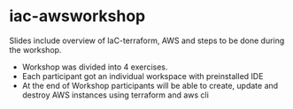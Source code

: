 # iac-awsworkshop
Slides include overview of IaC-terraform, AWS and steps to be done during the workshop. 

- Workshop was divided into 4 exercises.
- Each participant got an individual workspace with preinstalled IDE
- At the end of Workshop participants will be able to create, update and destroy AWS instances using terraform and aws cli
